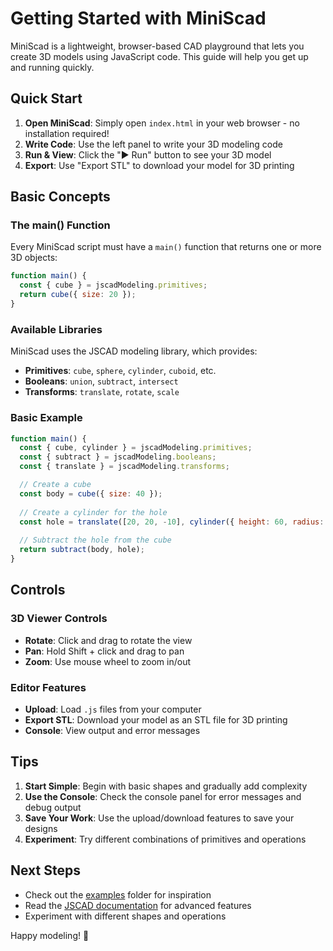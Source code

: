 # Getting Started with MiniScad

MiniScad is a lightweight, browser-based CAD playground that lets you create 3D models using JavaScript code. This guide will help you get up and running quickly.

## Quick Start

1. **Open MiniScad**: Simply open `index.html` in your web browser - no installation required!
2. **Write Code**: Use the left panel to write your 3D modeling code
3. **Run & View**: Click the "▶ Run" button to see your 3D model
4. **Export**: Use "Export STL" to download your model for 3D printing

## Basic Concepts

### The main() Function

Every MiniScad script must have a `main()` function that returns one or more 3D objects:

```javascript
function main() {
  const { cube } = jscadModeling.primitives;
  return cube({ size: 20 });
}
```

### Available Libraries

MiniScad uses the JSCAD modeling library, which provides:

- **Primitives**: `cube`, `sphere`, `cylinder`, `cuboid`, etc.
- **Booleans**: `union`, `subtract`, `intersect`
- **Transforms**: `translate`, `rotate`, `scale`

### Basic Example

```javascript
function main() {
  const { cube, cylinder } = jscadModeling.primitives;
  const { subtract } = jscadModeling.booleans;
  const { translate } = jscadModeling.transforms;

  // Create a cube
  const body = cube({ size: 40 });
  
  // Create a cylinder for the hole
  const hole = translate([20, 20, -10], cylinder({ height: 60, radius: 10 }));
  
  // Subtract the hole from the cube
  return subtract(body, hole);
}
```

## Controls

### 3D Viewer Controls

- **Rotate**: Click and drag to rotate the view
- **Pan**: Hold Shift + click and drag to pan
- **Zoom**: Use mouse wheel to zoom in/out

### Editor Features

- **Upload**: Load `.js` files from your computer
- **Export STL**: Download your model as an STL file for 3D printing
- **Console**: View output and error messages

## Tips

1. **Start Simple**: Begin with basic shapes and gradually add complexity
2. **Use the Console**: Check the console panel for error messages and debug output
3. **Save Your Work**: Use the upload/download features to save your designs
4. **Experiment**: Try different combinations of primitives and operations

## Next Steps

- Check out the [examples](../examples/) folder for inspiration
- Read the [JSCAD documentation](https://openjscad.xyz/) for advanced features
- Experiment with different shapes and operations

Happy modeling! 🎯